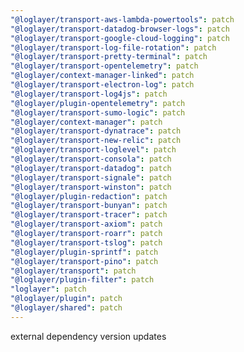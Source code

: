 ```yaml
---
"@loglayer/transport-aws-lambda-powertools": patch
"@loglayer/transport-datadog-browser-logs": patch
"@loglayer/transport-google-cloud-logging": patch
"@loglayer/transport-log-file-rotation": patch
"@loglayer/transport-pretty-terminal": patch
"@loglayer/transport-opentelemetry": patch
"@loglayer/context-manager-linked": patch
"@loglayer/transport-electron-log": patch
"@loglayer/transport-log4js": patch
"@loglayer/plugin-opentelemetry": patch
"@loglayer/transport-sumo-logic": patch
"@loglayer/context-manager": patch
"@loglayer/transport-dynatrace": patch
"@loglayer/transport-new-relic": patch
"@loglayer/transport-loglevel": patch
"@loglayer/transport-consola": patch
"@loglayer/transport-datadog": patch
"@loglayer/transport-signale": patch
"@loglayer/transport-winston": patch
"@loglayer/plugin-redaction": patch
"@loglayer/transport-bunyan": patch
"@loglayer/transport-tracer": patch
"@loglayer/transport-axiom": patch
"@loglayer/transport-roarr": patch
"@loglayer/transport-tslog": patch
"@loglayer/plugin-sprintf": patch
"@loglayer/transport-pino": patch
"@loglayer/transport": patch
"@loglayer/plugin-filter": patch
"loglayer": patch
"@loglayer/plugin": patch
"@loglayer/shared": patch
---
```


external dependency version updates
